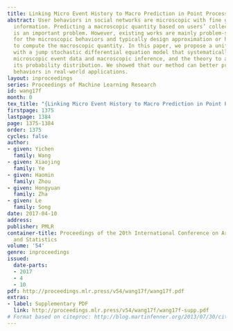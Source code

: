 ```yaml
---
title: Linking Micro Event History to Macro Prediction in Point Process Models
abstract: User behaviors in social networks are microscopic with fine grained temporal
  information. Predicting a macroscopic quantity based on users’ collective behaviors
  is an important problem. However, existing works are mainly problem-specific models
  for the microscopic behaviors and typically design approximation or heuristic algorithms
  to compute the macroscopic quantity. In this paper, we propose a unifying framework
  with a jump stochastic differential equation model that systematically links the
  microscopic event data and macroscopic inference, and the theory to approximate
  its probability distribution. We showed that our method can better predict the user
  behaviors in real-world applications.
layout: inproceedings
series: Proceedings of Machine Learning Research
id: wang17f
month: 0
tex_title: "{Linking Micro Event History to Macro Prediction in Point Process Models}"
firstpage: 1375
lastpage: 1384
page: 1375-1384
order: 1375
cycles: false
author:
- given: Yichen
  family: Wang
- given: Xiaojing
  family: Ye
- given: Haomin
  family: Zhou
- given: Hongyuan
  family: Zha
- given: Le
  family: Song
date: 2017-04-10
address: 
publisher: PMLR
container-title: Proceedings of the 20th International Conference on Artificial Intelligence
  and Statistics
volume: '54'
genre: inproceedings
issued:
  date-parts:
  - 2017
  - 4
  - 10
pdf: http://proceedings.mlr.press/v54/wang17f/wang17f.pdf
extras:
- label: Supplementary PDF
  link: http://proceedings.mlr.press/v54/wang17f/wang17f-supp.pdf
# Format based on citeproc: http://blog.martinfenner.org/2013/07/30/citeproc-yaml-for-bibliographies/
---
```


